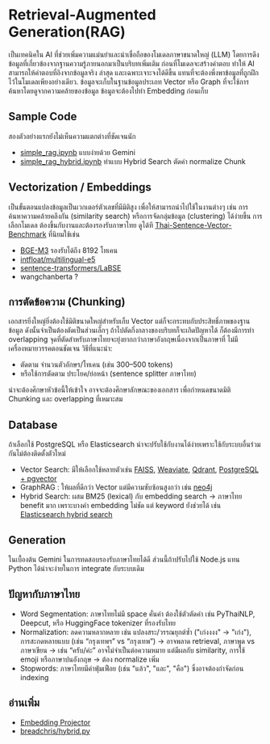 # Retrieval-Augmented Generation(RAG)
เป็นเทคนิคใน AI ที่ช่วยเพิ่มความแม่นยำและน่าเชื่อถือของโมเดลภาษาขนาดใหญ่ (LLM) โดยการดึงข้อมูลที่เกี่ยวข้องจากฐานความรู้ภายนอกมาเป็นบริบทเพิ่มเติม ก่อนที่โมเดลจะสร้างคำตอบ ทำให้ AI สามารถให้คำตอบที่อิงจากข้อมูลจริง ล่าสุด และเฉพาะเจาะจงได้ดีขึ้น แทนที่จะต้องพึ่งพาข้อมูลที่ถูกฝึกไว้ในโมเดลเพียงอย่างเดียว. 
ข้อมูลจะเก็บในฐานข้อมูลประเถท Vector หรือ Graph ที่จะใช้การค้นหาโดยดูจากความคล้ายของข้อมูล ข้อมูลจะต้องไปทำ Embedding ก่อนเก็บ

## Sample Code
สองตัวอย่างแรกยังไม่เห็นความแตกต่างที่ชัดเจนนัก
- [simple_rag.ipynb](./simple_rag.ipynb) แบบง่ายด้วย Gemini
- [simple_rag_hybrid.ipynb](./simple_rag_hybrid.ipynb) ทำแบบ Hybrid Search ตัดคำ normalize Chunk

## Vectorization / Embeddings
เป็นขั้นตอนแปลงข้อมูลเป็นเวกเตอร์ตัวเลขที่มีมิติสูง เพื่อให้สามารถนำไปใช้ในงานต่างๆ เช่น การค้นหาความคล้ายคลึงกัน (similarity search) หรือการจัดกลุ่มข้อมูล (clustering) ได้ง่ายขึ้น 
การเลือกโมเดล ต้องขึ้นกับงานและต้องรองรับภาษาไทย ดูได้ที [Thai-Sentence-Vector-Benchmark](https://github.com/mrpeerat/Thai-Sentence-Vector-Benchmark) ที่นิยมใช้เช่น
- [BGE-M3](https://huggingface.co/BAAI/bge-m3) รองรับได้ถึง 8192 โทเคน
- [intfloat/multilingual-e5](https://huggingface.co/intfloat/multilingual-e5-large)
- [sentence-transformers/LaBSE](https://huggingface.co/sentence-transformers/LaBSE)
- wangchanberta ?

## การตัดข้อความ (Chunking)
เอกสารยิ่งใหญ่ยิ่งต้องใช้มิติขนาดใหญ่สำหรับเก็บ Vector แต่ก็จะกระทบกับประสิทธิ์ภาพของฐานข้อมูล ดังนั้นจำเป็นต้องตัดเป็นส่วนเล็กๆ ถ้าไปตัดกึ่งกลางของบริบทก็จะเกิดปัญหาได้ ก็ต้องมีการทำ overlapping จุดที่ตัดสำหรับภาษาไทยจะยุ่งยากกว่าภาษาอังกฤษเนื่องจากเป็นภาษาที่ ไม่มีเครื่องหมายวรรคตอนชัดเจน วิธีที่แนะนำ:
- ตัดตาม จำนวนตัวอักษร/โทเคน (เช่น 300–500 tokens)
- หรือใช้การตัดตาม ประโยค/ย่อหน้า (sentence splitter ภาษาไทย)

น่าจะต้องศึกษาหัวข้อนี้ให้เข้าใจ อาจจะต้องศึกษาลักษณะของเอกสาร เพื่อกำหนดขนาดมิติ Chunking และ overlapping ที่เหมาะสม

## Database
ถ้าเลือกใช้ PostgreSQL หรือ Elasticsearch น่าจะปรับใช้กับงานได้ง่ายเพราะใช้กับระบบอื่นร่วมกันไม่ต้องติดตั้งตัวใหม่
- Vector Search: มีให้เลือกใช้หลายตัวเช่น [FAISS](https://github.com/facebookresearch/faiss),
[Weaviate](https://weaviate.io/), 
[Qdrant](https://qdrant.tech/), 
[PostgreSQL + pgvector](https://github.com/pgvector/pgvector)
- GraphRAG : ให้ผลที่ดีกว่า Vector แต่มีความซับซ้อนสูงกว่า เช่น [neo4j](https://neo4j.com/blog/developer/rag-tutorial/)
- Hybrid Search: ผสม BM25 (lexical) กับ embedding search → ภาษาไทย benefit มาก เพราะบางคำ embedding ไม่ชัด แต่ keyword ยังช่วยได้ เช่น  
[Elasticsearch hybrid search](https://www.elastic.co/what-is/hybrid-search)

## Generation
ในเบื้องต้น Gemini ในการทดสอบรองรับภาษาไทยได้ดี ส่วนนี้ถ้าปรับไปใช้ Node.js แทน Python ได้น่าจะง่ายในการ integrate กับระบบเดิม

## ปัญหากับภาษาไทย
- Word Segmentation: ภาษาไทยไม่มี space คั่นคำ ต้องใช้ตัวตัดคำ เช่น PyThaiNLP, Deepcut, หรือ HuggingFace tokenizer ที่รองรับไทย
- Normalization: ลดความหลากหลาย เช่น แปลงสระ/วรรณยุกต์ซ้ำ ("เก่งงงง" → "เก่ง"), การสะกดหลายแบบ (เช่น “กรุงเทพฯ” vs “กรุงเทพ”) → อาจพลาด retrieval, ภาษาพูด vs ภาษาเขียน → เช่น “ครับ/ค่ะ” อาจไม่จำเป็นต่อความหมาย แต่มีผลกับ similarity, การใช้ emoji หรือภาษาปนอังกฤษ → ต้อง normalize เพิ่ม
- Stopwords: ภาษาไทยมีคำฟุ่มเฟือย (เช่น "แล้ว", "และ", "คือ") ซึ่งอาจต้องกำจัดก่อน indexing

## อ่านเพิ่ม
- [Embedding Projector](http://projector.tensorflow.org/)
- [breadchris/hybrid.py](https://gist.github.com/breadchris/b73aae81953eb8f865ebb4842a1c15b5)
